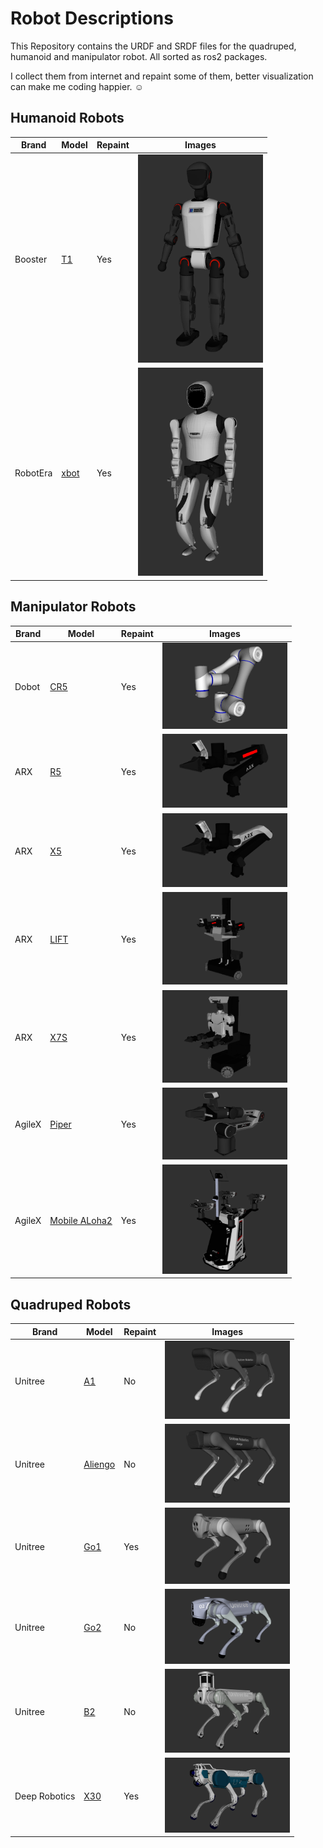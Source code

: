 # Robot Descriptions

This Repository contains the URDF and SRDF files for the quadruped, humanoid and manipulator robot. All sorted as ros2 packages.

I collect them from internet and repaint some of them, better visualization can make me coding happier. ☺️

## Humanoid Robots

| Brand    | Model                                      | Repaint | Images                                                     |
|----------|--------------------------------------------|---------|------------------------------------------------------------|
| Booster  | [T1](humanoid/Booster/t1_description/)     | Yes     | <img src="humanoid/.images/booster_t1.png" width="200">    |
| RobotEra | [xbot](humanoid/RobotEra/xbot_description) | Yes     | <img src="humanoid/.images/robotera_xbot.png" width="200"> |


## Manipulator Robots

| Brand  | Model                                                         | Repaint | Images                                                        |
|--------|---------------------------------------------------------------|---------|---------------------------------------------------------------|
| Dobot  | [CR5](manipulator/Dobot/cr5_description)                      | Yes     | <img src="manipulator/.images/dobot_cr5.png" width="200">     |
| ARX    | [R5](manipulator/ARX/r5_description)                          | Yes     | <img src="manipulator/.images/arx_r5.png" width="200">        |
| ARX    | [X5](manipulator/ARX/x5_description)                          | Yes     | <img src="manipulator/.images/arx_x5.png" width="200">        |
| ARX    | [LIFT](manipulator/ARX/lift_description)                      | Yes     | <img src="manipulator/.images/arx_lift.png" width="200">      |
| ARX    | [X7S](manipulator/ARX/x7s_description)                        | Yes     | <img src="manipulator/.images/arx_x7s.png" width="200">       |
| AgileX | [Piper](manipulator/AgileX/piper_description)                 | Yes     | <img src="manipulator/.images/agilex_piper.png" width="200">  |
| AgileX | [Mobile ALoha2](manipulator/AgileX/mobile_aloha2_description) | Yes     | <img src="manipulator/.images/agilex_aloha2.png" width="200"> |

## Quadruped Robots

| Brand         | Model                                            | Repaint | Images                                                        |
|---------------|--------------------------------------------------|---------|---------------------------------------------------------------|
| Unitree       | [A1](quadruped/unitree/a1_description)           | No      | <img src="quadruped/.images/unitree_a1.png" width="200">      |
| Unitree       | [Aliengo](quadruped/unitree/aliengo_description) | No      | <img src="quadruped/.images/unitree_aliengo.png" width="200"> |
| Unitree       | [Go1](quadruped/unitree/go1_description)         | Yes     | <img src="quadruped/.images/unitree_go1.png" width="200">     |
| Unitree       | [Go2](quadruped/unitree/go2_description)         | No      | <img src="quadruped/.images/unitree_go2.png" width="200">     |
| Unitree       | [B2](quadruped/unitree/b2_description)           | No      | <img src="quadruped/.images/unitree_b2.png" width="200">      |
| Deep Robotics | [X30](quadruped/deep_robotics/x30_description)   | Yes     | <img src="quadruped/.images/deep_x30.png" width="200">        |
